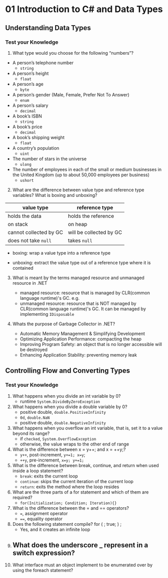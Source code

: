 # 01 Introduction to C# and Data Types

## Understanding Data Types

### Test your Knowledge

1. What type would you choose for the following “numbers”?

  - A person’s telephone number
    - `string`
  - A person’s height
    - `float`
  - A person’s age
    - `byte`
  - A person’s gender (Male, Female, Prefer Not To Answer)
    - `enum`
  - A person’s salary
    - `decimal`
  - A book’s ISBN
    - `string`
  - A book’s price
    - `decimal`
  - A book’s shipping weight
    - `float`
  - A country’s population
    - `uint`
  - The number of stars in the universe
    - `ulong`
  - The number of employees in each of the small or medium businesses in the United Kingdom (up to about 50,000 employees per business)
    - `ushort`

2. What are the difference between value type and reference type variables? What is boxing and unboxing?

  | value type             | reference type          |
  | ---------------------- | ----------------------- |
  | holds the data         | holds the reference     |
  | on stack               | on heap                 |
  | cannot collected by GC | will be collected by GC |
  | does not take `null`   | takes `null`            |

  - boxing: wrap a value type into a reference type

  - unboxing: extract the value type out of a reference type where it is contained

3. What is meant by the terms managed resource and unmanaged resource in .NET
   - managed resource: resource that is managed by CLR(common language runtime)'s GC. e.g. 
   - unmanaged resource: resource that is NOT managed by CLR(common language runtime)'s GC. It can be managed by implementing `IDisposable`

4. Whats the purpose of Garbage Collector in .NET?
   - Automatic Memory Management & Simplifying Development
   - Optimizing Application Performance: compacting the heap
   - Improving Program Safety: an object that is no longer accessible will be destroyed
   - Enhancing Application Stability: preventing memory leak



## Controlling Flow and Converting Types

### Test your Knowledge

1. What happens when you divide an int variable by 0?
   - runtime `System.DivideByZeroException`
2. What happens when you divide a double variable by 0?
   - positive double, `double.PositiveInfinity`
   - `0d`, `double.NaN`
   - positive double, `double.NegativeInfinity`
3. What happens when you overflow an int variable, that is, set it to a value beyond its
   range?
   - if `checked`, `System.OverflowException`
   - otherwise, the value wraps to the other end of range
4. What is the difference between x = y++; and x = ++y;?
   - `y++`, post-increment, `y+=1; x=y`;
   - `++y`, pre-increment, `x=y; y+=1;`
5. What is the difference between break, continue, and return when used inside a loop
   statement?
   - `break`: exits the current loop
   - `continue`: skips the current iteration of the current loop
   - `return`: exits the method where the loop resides
6. What are the three parts of a for statement and which of them are required?
   - `for(Initialization; Condition; Iteration){}`
7. What is the difference between the = and == operators?
   - `=`, assignment operator
   - `==`, equality operator
8. Does the following statement compile? for ( ; true; ) ;
   - Yes, and it creates an infinite loop
9. What does the underscore _ represent in a switch expression?
   - 
10. What interface must an object implement to be enumerated over by using the foreach
    statement?
